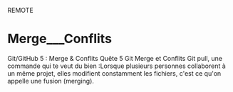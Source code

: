 REMOTE
# Merge___Conflits
Git/GitHub 5 : Merge &amp; Conflits
Quête 5 Git Merge et Conflits Git pull, une commande qui te veut du bien :Lorsque plusieurs personnes collaborent à un même projet, elles modifient constamment les fichiers, c'est ce qu'on appelle une fusion (merging).
